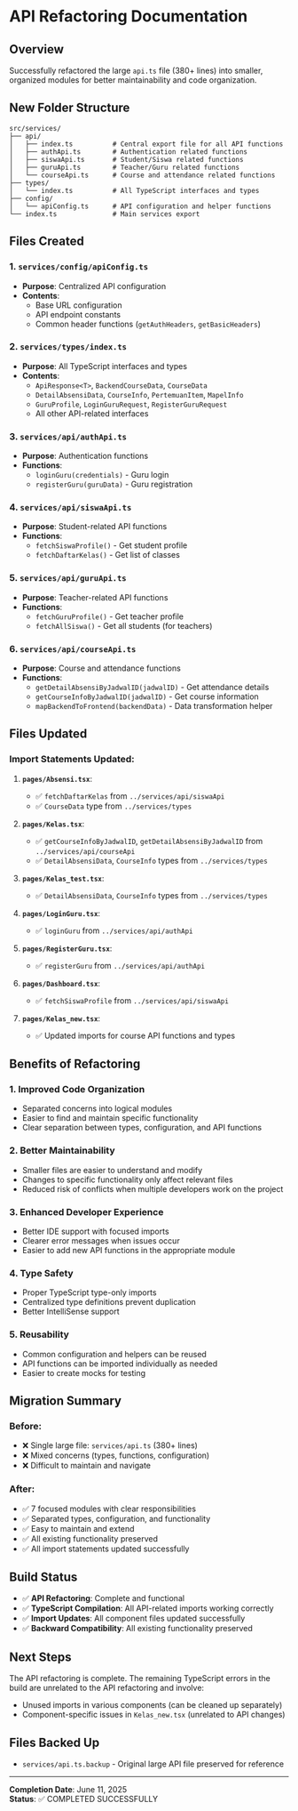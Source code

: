 # API Refactoring Documentation

## Overview
Successfully refactored the large `api.ts` file (380+ lines) into smaller, organized modules for better maintainability and code organization.

## New Folder Structure

```
src/services/
├── api/
│   ├── index.ts          # Central export file for all API functions
│   ├── authApi.ts        # Authentication related functions
│   ├── siswaApi.ts       # Student/Siswa related functions
│   ├── guruApi.ts        # Teacher/Guru related functions
│   └── courseApi.ts      # Course and attendance related functions
├── types/
│   └── index.ts          # All TypeScript interfaces and types
├── config/
│   └── apiConfig.ts      # API configuration and helper functions
└── index.ts              # Main services export
```

## Files Created

### 1. `services/config/apiConfig.ts`
- **Purpose**: Centralized API configuration
- **Contents**:
  - Base URL configuration
  - API endpoint constants
  - Common header functions (`getAuthHeaders`, `getBasicHeaders`)

### 2. `services/types/index.ts`
- **Purpose**: All TypeScript interfaces and types
- **Contents**:
  - `ApiResponse<T>`, `BackendCourseData`, `CourseData`
  - `DetailAbsensiData`, `CourseInfo`, `PertemuanItem`, `MapelInfo`
  - `GuruProfile`, `LoginGuruRequest`, `RegisterGuruRequest`
  - All other API-related interfaces

### 3. `services/api/authApi.ts`
- **Purpose**: Authentication functions
- **Functions**:
  - `loginGuru(credentials)` - Guru login
  - `registerGuru(guruData)` - Guru registration

### 4. `services/api/siswaApi.ts`
- **Purpose**: Student-related API functions
- **Functions**:
  - `fetchSiswaProfile()` - Get student profile
  - `fetchDaftarKelas()` - Get list of classes

### 5. `services/api/guruApi.ts`
- **Purpose**: Teacher-related API functions
- **Functions**:
  - `fetchGuruProfile()` - Get teacher profile
  - `fetchAllSiswa()` - Get all students (for teachers)

### 6. `services/api/courseApi.ts`
- **Purpose**: Course and attendance functions
- **Functions**:
  - `getDetailAbsensiByJadwalID(jadwalID)` - Get attendance details
  - `getCourseInfoByJadwalID(jadwalID)` - Get course information
  - `mapBackendToFrontend(backendData)` - Data transformation helper

## Files Updated

### Import Statements Updated:
1. **`pages/Absensi.tsx`**:
   - ✅ `fetchDaftarKelas` from `../services/api/siswaApi`
   - ✅ `CourseData` type from `../services/types`

2. **`pages/Kelas.tsx`**:
   - ✅ `getCourseInfoByJadwalID`, `getDetailAbsensiByJadwalID` from `../services/api/courseApi`
   - ✅ `DetailAbsensiData`, `CourseInfo` types from `../services/types`

3. **`pages/Kelas_test.tsx`**:
   - ✅ `DetailAbsensiData`, `CourseInfo` types from `../services/types`

4. **`pages/LoginGuru.tsx`**:
   - ✅ `loginGuru` from `../services/api/authApi`

5. **`pages/RegisterGuru.tsx`**:
   - ✅ `registerGuru` from `../services/api/authApi`

6. **`pages/Dashboard.tsx`**:
   - ✅ `fetchSiswaProfile` from `../services/api/siswaApi`

7. **`pages/Kelas_new.tsx`**:
   - ✅ Updated imports for course API functions and types

## Benefits of Refactoring

### 1. **Improved Code Organization**
- Separated concerns into logical modules
- Easier to find and maintain specific functionality
- Clear separation between types, configuration, and API functions

### 2. **Better Maintainability**
- Smaller files are easier to understand and modify
- Changes to specific functionality only affect relevant files
- Reduced risk of conflicts when multiple developers work on the project

### 3. **Enhanced Developer Experience**
- Better IDE support with focused imports
- Clearer error messages when issues occur
- Easier to add new API functions in the appropriate module

### 4. **Type Safety**
- Proper TypeScript type-only imports
- Centralized type definitions prevent duplication
- Better IntelliSense support

### 5. **Reusability**
- Common configuration and helpers can be reused
- API functions can be imported individually as needed
- Easier to create mocks for testing

## Migration Summary

### Before:
- ❌ Single large file: `services/api.ts` (380+ lines)
- ❌ Mixed concerns (types, functions, configuration)
- ❌ Difficult to maintain and navigate

### After:
- ✅ 7 focused modules with clear responsibilities
- ✅ Separated types, configuration, and functionality
- ✅ Easy to maintain and extend
- ✅ All existing functionality preserved
- ✅ All import statements updated successfully

## Build Status
- ✅ **API Refactoring**: Complete and functional
- ✅ **TypeScript Compilation**: All API-related imports working correctly
- ✅ **Import Updates**: All component files updated successfully
- ✅ **Backward Compatibility**: All existing functionality preserved

## Next Steps
The API refactoring is complete. The remaining TypeScript errors in the build are unrelated to the API refactoring and involve:
- Unused imports in various components (can be cleaned up separately)
- Component-specific issues in `Kelas_new.tsx` (unrelated to API changes)

## Files Backed Up
- `services/api.ts.backup` - Original large API file preserved for reference

---

**Completion Date**: June 11, 2025  
**Status**: ✅ COMPLETED SUCCESSFULLY
